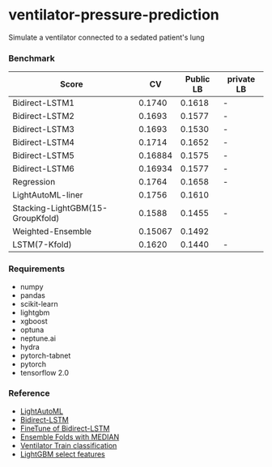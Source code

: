 # ventilator-pressure-prediction
Simulate a ventilator connected to a sedated patient's lung


### Benchmark
|Score|CV|Public LB|private LB|
|-----|--|------|-------|
|Bidirect-LSTM1|0.1740|0.1618|-|
|Bidirect-LSTM2|0.1693|0.1577|-|
|Bidirect-LSTM3|0.1693|0.1530|-|
|Bidirect-LSTM4|0.1714|0.1652|-|
|Bidirect-LSTM5|0.16884|0.1575|-|
|Bidirect-LSTM6|0.16934|0.1577|-|
|Regression|0.1764|0.1658|-|
|LightAutoML-liner|0.1756|0.1610|
|Stacking-LightGBM(15-GroupKfold)|0.1588|0.1455|-|
|Weighted-Ensemble|0.15067|0.1492||
|LSTM(7-Kfold)|0.1620|0.1440|-|


### Requirements
+ numpy
+ pandas
+ scikit-learn
+ lightgbm
+ xgboost
+ optuna
+ neptune.ai
+ hydra
+ pytorch-tabnet
+ pytorch
+ tensorflow 2.0


### Reference
+ [LightAutoML](https://www.kaggle.com/tsano430/lightautoml-bidirectional-lstm)
+ [Bidirect-LSTM](https://www.kaggle.com/tsano430/tensor-bidirect-lstm-n-splits-10)
+ [FineTune of Bidirect-LSTM](https://www.kaggle.com/tenffe/finetune-of-tensorflow-bidirectional-lstm)
+ [Ensemble Folds with MEDIAN](https://www.kaggle.com/cdeotte/ensemble-folds-with-median-0-153)
+ [Ventilator Train classification](https://www.kaggle.com/takamichitoda/ventilator-train-classification)
+ [LightGBM select features](https://www.kaggle.com/alexxanderlarko/lgbm-sel-feat-1)
